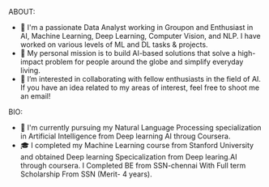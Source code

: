 ABOUT:
- 🔭  I'm a passionate Data Analyst working in Groupon and Enthusiast in  AI, Machine Learning, Deep Learning, Computer Vision, and NLP. I have worked on various levels       of ML and DL tasks & projects.
- 💬 My personal mission is to build AI-based solutions that solve a high-impact problem for people around the globe and simplify everyday living.
- 👀 I’m interested in  collaborating with fellow enthusiasts in the field of AI. If you have an idea related to my areas of interest, 
      feel free to shoot me an email!
 
BIO:
 
- 🌱 I'm currently pursuing my Natural Language Processing  specialization in Artificial Intelligence from Deep learning AI throug Coursera.
- 🎓 I  completed my Machine Learning course from Stanford University and obtained Deep learning Specicalization from 
      Deep learing.AI through coursera. I Completed BE from SSN-chennai  With Full term Scholarship From SSN (Merit- 4 years).  





